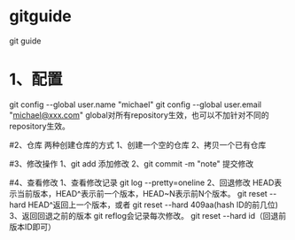 # gitguide
git guide
# 1、配置
git config --global user.name "michael"
git config --global user.email "michael@xxx.com"
global对所有repository生效，也可以不加针对不同的repository生效。

#2、仓库
两种创建仓库的方式
1、创建一个空的仓库
2、拷贝一个已有仓库

#3、修改操作
1、git add 添加修改
2、git commit -m "note" 提交修改

#4、查看修改
1、查看修改记录
git log --pretty=oneline
2、回退修改
HEAD表示当前版本，HEAD^表示前一个版本，HEAD~N表示前N个版本。
git reset --hard HEAD^返回上一个版本，或者
git reset --hard 409aa(hash ID的前几位)
3、返回回退之前的版本
git reflog会记录每次修改。
git reset --hard  id（回退前版本ID即可）
